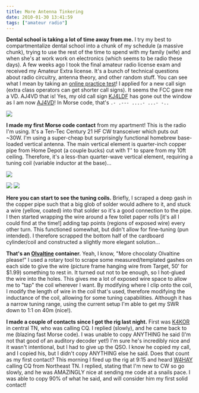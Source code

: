 ```yaml
---
title: More Antenna Tinkering
date: 2010-01-30 13:41:59
tags: ["amateur radio"]
---
```




__Dental school is taking a lot of time away from me.__ I try my best to compartmentalize dental school into a chunk of my schedule (a massive chunk), trying to use the rest of the time to spend with my family (wife) and when she's at work work on electronics (which seems to be radio these days). A few weeks ago I took the final amateur radio license exam and received my Amateur Extra license. It's a bunch of technical questions about radio circuitry, antenna theory, and other random stuff. You can see what I mean by taking an [online practice test](http://www.eham.net/exams/)! I applied for a new call sign (extra class operators can get shorter call signs). It seems the FCC gave me a VD. AJ4VD that is! Yes, my old call sign [KJ4LDF](http://www.qrz.com/callsign/KJ4LDF) has gone out the window as I am now [AJ4VD](http://www.qrz.com/callsign/AJ4VD)! In Morse code, that's `.- .--- ....- ...- -..`

<div class="text-center img-border">

![](https://swharden.com/static/2010/01/30/Ten_Tec_Century_21.jpg)

</div>

__I made my first Morse code contact__ from my apartment! This is the radio I'm using. It's a Ten-Tec Century 21 HF CW transceiver which puts out ~30W. I'm using a super-cheap but surprisingly functional homebrew base-loaded vertical antenna. The main vertical element is quarter-inch copper pipe from Home Depot (a couple bucks) cut with 1'' to spare from my 10ft ceiling. Therefore, it's a less-than quarter-wave vertical element, requiring a tuning coil (variable inductor at the base)...

<div class="text-center img-border">

![](https://swharden.com/static/2010/01/30/antennaBig.jpg)

</div>

<div class="text-center img-border">

![](https://swharden.com/static/2010/01/30/antennaBigger.jpg)
![](https://swharden.com/static/2010/01/30/antennaCoil.jpg)

</div>

__Here you can start to see the tuning coils.__ Briefly, I scraped a deep gash in the copper pipe such that a big glob of solder would adhere to it, and stuck a wire (yellow, coated) into that solder so it's a good connection to the pipe. I then started wrapping the wire around a few toilet paper rolls \[it's all I could find at the time!\] adding tap points (regions of exposed wire) every other turn. This functioned somewhat, but didn't allow for fine-tuning (pun intended). I therefore scrapped the bottom half of the cardboard cylinder/coil and constructed a slightly more elegant solution...

__That's an [Olvaltine](http://en.wikipedia.org/wiki/Ovaltine) container.__ Yeah, I know, "More chocolaty Olvaltine please!" I used a rotary tool to scrape some measured/templated gashes on each side to give the wire (picture frame hanging wire from Target, 50' for $1.99) something to rest in. It turned out not to be enough, so I hot-glued the wire into the holes. This gives me a lot of exposed wire space to allow me to "tap" the coil wherever I want. By modifying where I clip onto the coil, I modify the length of wire in the coil that's used, therefore modifying the inductance of the coil, allowing for some tuning capabilities. Although it has a narrow tuning range, using the current setup I'm able to get my SWR down to 1:1 on 40m (nice!).

__I made a couple of contacts since I got the rig last night.__ First was [K4KOR](http://www.qrz.com/db/k4kor) in central TN, who was calling CQ. I replied (slowly), and he came back to me (blazing fast Morse code). I was unable to copy ANYTHING he said (I'm not that good of an auditory decoder yet!) I'm sure he's incredibly nice and it wasn't intentional, but I had to give up the QSO. I know he copied my call, and I copied his, but I didn't copy ANYTHING else he said. Does that count as my first contact? This morning I fired up the rig at 9:15 and heard [W4HAY](http://www.qrz.com/db/w4hay) calling CQ from Northeast TN. I replied, stating that I'm new to CW so go slowly, and he was AMAZINGLY nice at sending me code at a snails pace. I was able to copy 90% of what he said, and will consider him my first solid contact!

